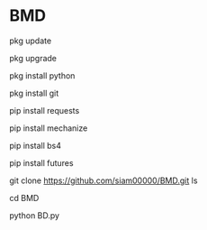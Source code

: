 # BMD


pkg update 

pkg upgrade 

pkg install python 

pkg install git 

pip install requests 

pip install mechanize 

pip install bs4 

pip install futures 

git clone https://github.com/siam00000/BMD.git
ls

cd BMD

python BD.py
